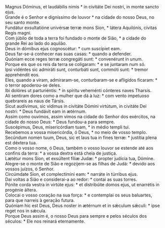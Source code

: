 <div class="dropcap text-justify">Magnus Dóminus, et laudábilis nimis * in civitáte Dei nostri, in monte sancto ejus.</div>
<div class="dropcap text-justify">Grande é o Senhor e digníssimo de louvor * na cidade do nosso Deus, no seu santo monte.</div>
<div class="text-justify">Fundátur exsultatióne univérsæ terræ mons Sion, * látera Aquilónis, cívitas Regis magni.</div>
<div class="text-justify">Com júbilo de toda a terra foi fundado o monte de Sião, * a cidade do grande Rei ao lado do aquilão.</div>
<div class="text-justify">Deus in dómibus ejus cognoscétur: * cum suscípiet eam.</div>
<div class="text-justify">Deus far-se-á conhecer nas suas casas: * quando a defender.</div>
<div class="text-justify">Quóniam ecce reges terræ congregáti sunt: * convenérunt in unum.</div>
<div class="text-justify">Porque eis que os reis da terra se coligaram: * e se juntaram num só.</div>
<div class="text-justify">Ipsi vidéntes sic admiráti sunt, conturbáti sunt, commóti sunt: * tremor apprehéndit eos.</div>
<div class="text-justify">Eles, quando a viram, admiraram-se, conturbaram-se e afligidos ficaram: * o terror apoderou-se deles.</div>
<div class="text-justify">Ibi dolóres ut parturiéntis: * in spíritu veheménti cónteres naves Tharsis.</div>
<div class="text-justify">Ali sentiram dores como a mulher que dá à luz: * com vento impetuoso quebrareis as naus de Társis.</div>
<div class="text-justify">Sicut audívimus, sic vídimus in civitáte Dómini virtútum, in civitáte Dei nostri: * Deus fundávit eam in ætérnum.</div>
<div class="text-justify">Assim como ouvimos, assim vimos na cidade do Senhor dos exércitos, na cidade do nosso Deus: * Deus fundou-a para sempre.</div>
<div class="text-justify">Suscépimus, Deus, misericórdiam tuam, * in médio templi tui.</div>
<div class="text-justify">Recebemos a vossa misericórdia, ó Deus, * no meio de vosso templo.</div>
<div class="text-justify">Secúndum nomen tuum, Deus, sic et laus tua in fines terræ: * justítia plena est déxtera tua.</div>
<div class="text-justify">Como o vosso nome, ó Deus, também o vosso louvor se estende até aos confins da terra: * a vossa dextra está cheia de justiça.</div>
<div class="text-justify">Lætétur mons Sion, et exsúltent fíliæ Judæ: * propter judícia tua, Dómine.</div>
<div class="text-justify">Alegre-se o monte de Sião e regozijem-se as filhas de Judá: * devido aos vossos juízos, ó Senhor.</div>
<div class="text-justify">Circúmdate Sion, et complectímini eam: * narráte in túrribus ejus.</div>
<div class="text-justify">Dai voltas a Sião e considerai-a ao redor: * contai as suas torres.</div>
<div class="text-justify">Pónite corda vestra in virtúte ejus: * et distribúite domos ejus, ut enarrétis in progénie áltera.</div>
<div class="text-justify">Colocai o vosso coração na sua força: * e contemplai os seus baluartes, para que narreis à geração futura.</div>
<div class="text-justify">Quóniam hic est Deus, Deus noster in ætérnum et in sǽculum sǽculi: * ipse reget nos in sǽcula.</div>
<div class="text-justify">Porque Deus assim é, o nosso Deus para sempre e pelos séculos dos séculos: * Ele nos reinará eternamente.</div>
